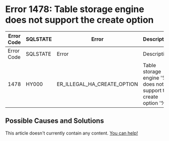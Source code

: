 
# Error 1478: Table storage engine does not support the create option


| Error Code | SQLSTATE | Error | Description |
| --- | --- | --- | --- |
| Error Code | SQLSTATE | Error | Description |
| 1478 | HY000 | ER_ILLEGAL_HA_CREATE_OPTION | Table storage engine '%s' does not support the create option '%s' |




## Possible Causes and Solutions


This article doesn't currently contain any content. [You can help!](/en/writing-and-editing-knowledge-base-articles/)

